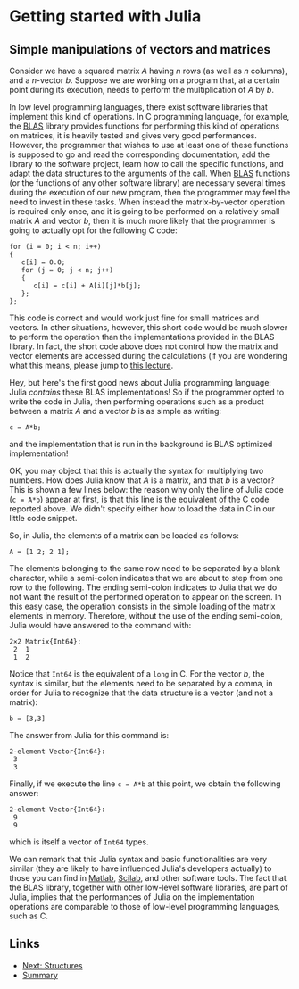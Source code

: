 
# Getting started with Julia

## Simple manipulations of vectors and matrices

Consider we have a squared matrix $A$ having $n$ rows (as well as $n$
columns), and a $n$-vector $b$. Suppose we are working on a program that,
at a certain point during its execution, needs to perform the multiplication
of $A$ by $b$.

In low level programming languages, there exist software libraries that
implement this kind of operations. In C programming language, for example,
the [BLAS](http://www.netlib.org/blas/) library provides functions for 
performing this kind of operations on matrices, it is heavily tested and 
gives very good performances. However, the programmer that wishes to use
at least one of these functions is supposed to go and read the corresponding
documentation, add the library to the software project, learn how to call the 
specific functions, and adapt the data structures to the arguments of the call. 
When [BLAS](http://www.netlib.org/blas/) functions (or the functions of any 
other software library) are necessary several times during the execution of 
our new program, then the programmer may feel the need to invest in these tasks. 
When instead the matrix-by-vector operation is required only once, and it
is going to be performed on a relatively small matrix $A$ and vector $b$,
then it is much more likely that the programmer is going to actually opt 
for the following C code:

	for (i = 0; i < n; i++)
	{
	   c[i] = 0.0;
	   for (j = 0; j < n; j++)
	   {
	      c[i] = c[i] + A[i][j]*b[j];
	   };
	};

This code is correct and would work just fine for small matrices and vectors.
In other situations, however, this short code would be much slower to perform
the operation than the implementations provided in the BLAS library. In fact,
the short code above does not control how the matrix and vector elements are 
accessed during the calculations (if you are wondering what this means,
please jump to [this lecture](../lowlevel/matrix-by-matrix.md).

Hey, but here's the first good news about Julia programming language: Julia
*contains* these BLAS implementations! So if the programmer opted to write 
the code in Julia, then performing operations such as a product between a matrix 
$A$ and a vector $b$ is as simple as writing:

	c = A*b;

and the implementation that is run in the background is BLAS optimized 
implementation!

OK, you may object that this is actually the syntax for multiplying two numbers.
How does Julia know that $A$ is a matrix, and that $b$ is a vector? This is shown 
a few lines below: the reason why only the line of Julia code (```c = A*b```) appear 
at first, is that this line is the equivalent of the C code reported above. We didn't 
specify either how to load the data in C in our little code snippet.

So, in Julia, the elements of a matrix can be loaded as follows:

	A = [1 2; 2 1];

The elements belonging to the same row need to be separated by a blank character, 
while a semi-colon indicates that we are about to step from one row to the following. 
The ending semi-colon indicates to Julia that we do not want the result of the performed 
operation to appear on the screen. In this easy case, the operation consists in the 
simple loading of the matrix elements in memory. Therefore, without the use of the 
ending semi-colon, Julia would have answered to the command with:

	2×2 Matrix{Int64}:
	 2  1
 	 1  2

Notice that ```Int64``` is the equivalent of a ```long``` in C. For the vector $b$, 
the syntax is similar, but the elements need to be separated by a comma, in order for 
Julia to recognize that the data structure is a vector (and not a matrix):

	b = [3,3]

The answer from Julia for this command is:

	2-element Vector{Int64}:
	 3
	 3

Finally, if we execute the line ```c = A*b``` at this point, we obtain the following
answer:

	2-element Vector{Int64}:
	 9
	 9

which is itself a vector of ```Int64``` types.

We can remark that this Julia syntax and basic functionalities are very similar 
(they are likely to have influenced Julia's developers actually) to those you can find
in [Matlab](https://www.mathworks.com/products/matlab.html),
[Scilab](https://www.scilab.org/), and other software tools. 
The fact that the BLAS library, together with other low-level software libraries, are 
part of Julia, implies that the performances of Julia on the implementation operations
are comparable to those of low-level programming languages, such as C.

## Links

* [Next: Structures](./structs.md)
* [Summary](./README.md)

